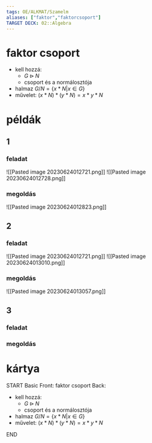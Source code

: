 ```yaml
---
tags: OE/ALKMAT/Szamelm 
aliases: ["faktor","faktorcsoport"]
TARGET DECK: 02::Algebra
---
```


# faktor csoport
- kell hozzá:
	- $G \triangleright N$
	- csoport és a normálosztója
- halmaz $G/N = \{x*N|x \in G \}$
- művelet: $(x*N)*(y*N)=x*y*N$

# példák
## 1
### feladat
![[Pasted image 20230624012721.png]]
![[Pasted image 20230624012728.png]]
### megoldás
![[Pasted image 20230624012823.png]]
## 2
### feladat
![[Pasted image 20230624012721.png]]
![[Pasted image 20230624013010.png]]
### megoldás
![[Pasted image 20230624013057.png]]
## 3
### feladat

### megoldás


# kártya
START
Basic
Front:
faktor csoport
Back:
- kell hozzá:
	- $G \triangleright N$
	- csoport és a normálosztója
- halmaz $G/N = \{x*N|x \in G \}$
- művelet: $(x*N)*(y*N)=x*y*N$
<!--ID: 1687614691846-->
END